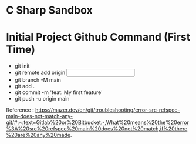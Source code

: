 # C Sharp Sandbox

# Initial Project Github Command (First Time)
- git init
- git remote add origin <input your repo ref here>
- git branch -M main
- git add .
- git commit -m 'feat: My first feature'
- git push -u origin main

Reference : https://mazer.dev/en/git/troubleshooting/error-src-refspec-main-does-not-match-any-git/#:~:text=Gitlab%20or%20Bitbucket.-,What%20means%20the%20error%3A%20src%20refspec%20main%20does%20not%20match,if%20there%20are%20any%20made.


